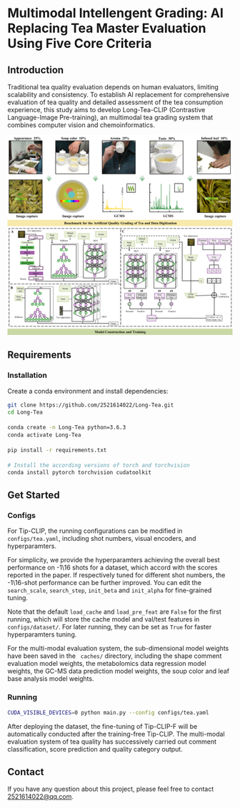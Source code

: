 # Multimodal Intellengent Grading: AI Replacing Tea Master Evaluation Using Five Core Criteria

## Introduction
Traditional tea quality evaluation depends on human evaluators, limiting scalability and consistency. To establish AI replacement for comprehensive evaluation of tea quality and detailed assessment of the tea consumption experience, this study aims to develop Long-Tea-CLIP (Contrastive Language-Image Pre-training), an multimodal tea grading system that combines computer vision and chemoinformatics.

<div align="center">
  <img width=900 src="model_pipeline.png"/>
</div>

## Requirements
### Installation
Create a conda environment and install dependencies:
```bash
git clone https://github.com/2521614022/Long-Tea.git
cd Long-Tea

conda create -n Long-Tea python=3.6.3
conda activate Long-Tea

pip install -r requirements.txt

# Install the according versions of torch and torchvision
conda install pytorch torchvision cudatoolkit
```

## Get Started
### Configs
For Tip-CLIP, the running configurations can be modified in `configs/tea.yaml`, including shot numbers, visual encoders, and hyperparamters. 

For simplicity, we provide the hyperparamters achieving the overall best performance on -1\16 shots for a dataset, which accord with the scores reported in the paper. If respectively tuned for different shot numbers, the -1\16-shot performance can be further improved. You can edit the `search_scale`, `search_step`, `init_beta` and `init_alpha` for fine-grained tuning.

Note that the default `load_cache` and `load_pre_feat` are `False` for the first running, which will store the cache model and val/test features in `configs/dataset/`. For later running, they can be set as `True` for faster hyperparamters tuning.

For the multi-modal evaluation system, the sub-dimensional model weights have been saved in the ` caches/` directory, including the shape comment evaluation model weights, the metabolomics data regression model weights, the GC-MS data prediction model weights, the soup color and leaf base analysis model weights.

### Running
```bash
CUDA_VISIBLE_DEVICES=0 python main.py --config configs/tea.yaml
```
After deploying the dataset, the fine-tuning of Tip-CLIP-F will be automatically conducted after the training-free Tip-CLIP. The multi-modal evaluation system of tea quality has successively carried out comment classification, score prediction and quality category output.

## Contact
If you have any question about this project, please feel free to contact 2521614022@qq.com.

